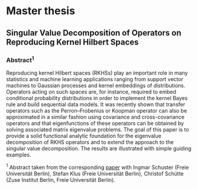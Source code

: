 # Master thesis

## Singular Value Decomposition of Operators on Reproducing Kernel Hilbert Spaces

### Abstract<sup>1</sup>

Reproducing kernel Hilbert spaces (RKHSs) play an important role in many statistics
and machine learning applications ranging from support vector machines to Gaussian
processes  and  kernel  embeddings  of  distributions.   Operators  acting  on  such  spaces
are,  for  instance,  required  to  embed  conditional  probability  distributions  in  order  to
implement  the  kernel  Bayes  rule  and  build  sequential  data  models.   It  was  recently
shown that transfer operators such as the Perron–Frobenius or Koopman operator can
also be approximated in a similar fashion using covariance and cross-covariance operators
and that eigenfunctions of these operators can be obtained by solving associated matrix
eigenvalue  problems.   The  goal  of  this  paper  is  to  provide  a  solid  functional  analytic
foundation  for  the  eigenvalue  decomposition  of  RKHS  operators  and  to  extend  the
approach to the singular value decomposition.  The results are illustrated with simple
guiding examples.

<sup>1</sup>
Abstract taken from the corresponding [paper](https://arxiv.org/abs/1807.09331) with Ingmar Schuster (Freie Universität Berlin), Stefan Klus (Freie Universität Berlin), Christof Schütte (Zuse Institut Berlin, Freie Universität Berlin).
